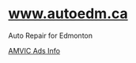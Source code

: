 www.autoedm.ca
==============

Auto Repair for Edmonton

[AMVIC Ads Info](https://www.amvic.org/business/advertising/)
